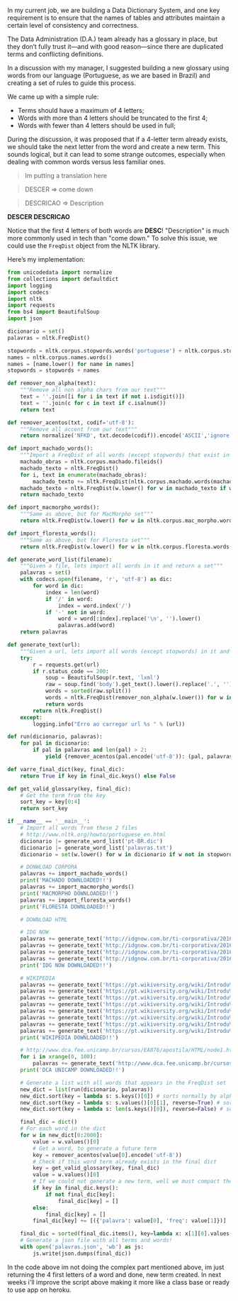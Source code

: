 In my current job, we are building a Data Dictionary System, and one key requirement is to ensure that the names of tables and attributes maintain a certain level of consistency and correctness.

The Data Administration (D.A.) team already has a glossary in place, but they don’t fully trust it—and with good reason—since there are duplicated terms and conflicting definitions.

In a discussion with my manager, I suggested building a new glossary using words from our language (Portuguese, as we are based in Brazil) and creating a set of rules to guide this process.

We came up with a simple rule:

- Terms should have a maximum of 4 letters;
- Words with more than 4 letters should be truncated to the first 4;
- Words with fewer than 4 letters should be used in full;

During the discussion, it was proposed that if a 4-letter term already exists, we should take the next letter from the word and create a new term. This sounds logical, but it can lead to some strange outcomes, especially when dealing with common words versus less familiar ones.

> Im putting a translation here

> DESCER => come down

> DESCRICAO => Description

**DESCER
DESCRICAO**

Notice that the first 4 letters of both words are **DESC**! "Description" is much more commonly used in tech than "come down." To solve this issue, we could use the `FreqDist` object from the NLTK library.

Here’s my implementation:

```python
from unicodedata import normalize
from collections import defaultdict
import logging
import codecs
import nltk
import requests
from bs4 import BeautifulSoup
import json

dicionario = set()
palavras = nltk.FreqDist()

stopwords = nltk.corpus.stopwords.words('portuguese') + nltk.corpus.stopwords.words()
names = nltk.corpus.names.words()
names = [name.lower() for name in names]
stopwords = stopwords + names

def remover_non_alpha(text):
    """Remove all non alpha chars from our text"""
    text = ''.join([i for i in text if not i.isdigit()])
    text = ''.join(c for c in text if c.isalnum())
    return text

def remover_acentos(txt, codif='utf-8'):
    """Remove all accent from our text"""
    return normalize('NFKD', txt.decode(codif)).encode('ASCII','ignore')

def import_machado_words():
    """Import a FreqDist of all words (except stopwords) that exist in machado work"""
    machado_obras = nltk.corpus.machado.fileids()
    machado_texto = nltk.FreqDist()
    for i, text in enumerate(machado_obras):
        machado_texto += nltk.FreqDist(nltk.corpus.machado.words(machado_obras[i]))
    machado_texto = nltk.FreqDist(w.lower() for w in machado_texto if w not in stopwords)
    return machado_texto

def import_macmorpho_words():
    """Same as above, but for MacMorpho set"""
    return nltk.FreqDist(w.lower() for w in nltk.corpus.mac_morpho.words() if w not in stopwords)

def import_floresta_words():
    """Same as above, but for Floresta set"""
    return nltk.FreqDist(w.lower() for w in nltk.corpus.floresta.words() if w not in stopwords)

def generate_word_list(filename):
    """Given a file, lets import all words in it and return a set"""
    palavras = set()
    with codecs.open(filename, 'r', 'utf-8') as dic:
        for word in dic:
            index = len(word)
            if '/' in word:
                index = word.index('/')
            if '-' not in word:
                word = word[:index].replace('\n', '').lower()
                palavras.add(word)
    return palavras

def generate_text(url):
    """Given a url, lets import all words (except stopwords) in it and return a FreqDist"""
    try:
        r = requests.get(url)
        if r.status_code == 200:
            soup = BeautifulSoup(r.text, 'lxml')
            raw = soup.find('body').get_text().lower().replace('.', '')
            words = sorted(raw.split())
            words = nltk.FreqDist(remover_non_alpha(w.lower()) for w in words if w not in stopwords)
            return words
        return nltk.FreqDist()
    except:
        logging.info("Erro ao carregar url %s " % (url))

def run(dicionario, palavras):
    for pal in dicionario:
        if pal in palavras and len(pal) > 2:
            yield {remover_acentos(pal.encode('utf-8')): (pal, palavras[pal])}

def varre_final_dict(key, final_dic):
    return True if key in final_dic.keys() else False

def get_valid_glossary(key, final_dic):
    # Get the term from the key
    sort_key = key[0:4]
    return sort_key

if __name__ == '__main__':
    # Import all words from these 2 files
    # http://www.nltk.org/howto/portuguese_en.html
    dicionario |= generate_word_list('pt-BR.dic')
    dicionario |= generate_word_list('palavras.txt')
    dicionario = set(w.lower() for w in dicionario if w not in stopwords)

    # DONWLOAD CORPORA
    palavras += import_machado_words()
    print('MACHADO DOWNLOADED!!')
    palavras += import_macmorpho_words()
    print('MACMORPHO DOWNLOADED!!')
    palavras += import_floresta_words()
    print('FLORESTA DOWNLOADED!!')

    # DOWNLOAD HTML

    # IDG NOW
    palavras += generate_text('http://idgnow.com.br/ti-corporativa/2016/03/30/conheca-os-10-empregos-de-ti-que-terao-aumento-de-salario-acima-da-media/')
    palavras += generate_text('http://idgnow.com.br/ti-corporativa/2016/03/29/computador-watson-da-ibm-ja-e-capaz-de-detectar-emocoes-humanas/')
    palavras += generate_text('http://idgnow.com.br/ti-corporativa/2016/03/31/setor-de-ti-cobra-apuracao-de-fatos-no-cenario-politico-nacional/')
    palavras += generate_text('http://idgnow.com.br/ti-corporativa/2016/03/29/ti-bimodal-nuvem-e-infraestrutura-fisica-como-prosperar-nesse-cenario-convergente/?utm_source=idgnow2&utm_medium=site&utm_campaign=TI+Bimodal%2C+nuvem+e+infraestrutura+f%EDsica%3A+como+prosperar+nesse+cen%E1rio+convergente+&utm_content=viewletMaisLidas')
    print('IDG NOW DOWNLOADED!!')

    # WIKIPEDIA
    palavras += generate_text('https://pt.wikiversity.org/wiki/Introdu%C3%A7%C3%A3o_%C3%A0_L%C3%B3gica_Matem%C3%A1tica')
    palavras += generate_text('https://pt.wikiversity.org/wiki/Introdu%C3%A7%C3%A3o_%C3%A0_L%C3%B3gica_de_Programa%C3%A7%C3%A3o')
    palavras += generate_text('https://pt.wikiversity.org/wiki/Introdu%C3%A7%C3%A3o_%C3%A0_Arquitetura_de_Computadores') palavras += generate_text('https://pt.wikiversity.org/wiki/Introdu%C3%A7%C3%A3o_%C3%A0s_Linguagens_Formais_e_Aut%C3%B4matos')
    palavras += generate_text('https://pt.wikiversity.org/wiki/Introdu%C3%A7%C3%A3o_%C3%A0_Teoria_dos_Compiladores/Defini%C3%A7%C3%B5es')
    palavras += generate_text('https://pt.wikiversity.org/wiki/Introdu%C3%A7%C3%A3o_%C3%A0_Teoria_dos_Compiladores/Teoria_das_Linguagens_Formais')
    palavras += generate_text('https://pt.wikiversity.org/wiki/Introdu%C3%A7%C3%A3o_%C3%A0_Teoria_dos_Compiladores/Linguagens_Regulares_e_Aut%C3%B4matos_Finitos')
    palavras += generate_text('https://pt.wikiversity.org/wiki/Introdu%C3%A7%C3%A3o_%C3%A0_Teoria_dos_Compiladores/Linguagens_Livres_de_Contexto')
    palavras += generate_text('https://pt.wikiversity.org/wiki/Introdu%C3%A7%C3%A3o_%C3%A0_Teoria_dos_Compiladores/An%C3%A1lise_Sint%C3%A1tica')
    print('WIKIPEDIA DOWNLOADED!!')

    # http://www.dca.fee.unicamp.br/cursos/EA876/apostila/HTML/node1.html
    for i in xrange(0, 100):
        palavras += generate_text('http://www.dca.fee.unicamp.br/cursos/EA876/apostila/HTML/node%s.html' % (str(i)))
    print('DCA UNICAMP DOWNLOADED!!')

    # Generate a list with all words that appears in the FreqDist set
    new_dict = list(run(dicionario, palavras))
    new_dict.sort(key = lambda s: s.keys()[0]) # sorts normally by alphabetical order
    new_dict.sort(key = lambda s: s.values()[0][1], reverse=True) # sorts by freq
    new_dict.sort(key = lambda s: len(s.keys()[0]), reverse=False) # sorts by descending length

    final_dic = dict()
    # For each word in the dict
    for w in new_dict[0:2000]:
        value = w.values()[0]
        # Get a word, to generate a future term
        key = remover_acentos(value[0].encode('utf-8'))
        # Check if this word term already exists in the final dict
        key = get_valid_glossary(key, final_dic)
        value = w.values()[0]
        # If we could not generate a new term, well we must compact the words that represents this term together
        if key in final_dic.keys():
            if not final_dic[key]:
                final_dic[key] = []
        else:
            final_dic[key] = []
        final_dic[key] += [({'palavra': value[0], 'freq': value[1]})]

    final_dic = sorted(final_dic.items(), key=lambda x: x[1][0].values()[1], reverse=True)
    # Generate a json file with all terms and words!
    with open('palavras.json', 'wb') as js:
        js.write(json.dumps(final_dic))
```

In the code above im not doing the complex part mentioned above, im just returning the 4 first letters of a word and done, new term created.
In next weeks i'll improve the script above making it more like a class base or ready to use app on heroku.
